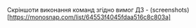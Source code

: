 Скріншоти виконання команд згідно вимог ДЗ -
(screenshots)[https://monosnap.com/list/64553f4045fdaa516c8c803a]
